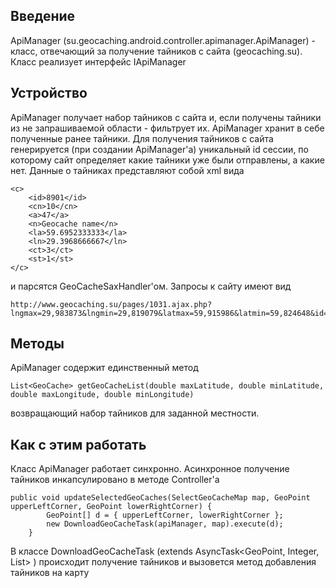 ## Введение ##
ApiManager (su.geocaching.android.controller.apimanager.ApiManager) - класс, отвечающий за получение тайников с сайта (geocaching.su).
Класс реализует интерфейс IApiManager

## Устройство ##

ApiManager получает набор тайников с сайта и, если получены тайники из не запрашиваемой области - фильтрует их. ApiManager хранит в себе полученные ранее тайники. Для получения тайников с сайта генерируется (при создании ApiManager'a) уникальный id сессии, по которому сайт определяет какие тайники уже были отправлены, а какие нет. Данные о тайниках представляют собой xml вида
```
<c> 
    <id>8901</id> 
    <cn>10</cn>
    <a>47</a> 
    <n>Geocache name</n>
    <la>59.6952333333</la> 
    <ln>29.3968666667</ln> 
    <ct>3</ct> 
    <st>1</st>
</c>
```
и парсятся GeoCacheSaxHandler'ом. Запросы к сайту имеют вид
```
http://www.geocaching.su/pages/1031.ajax.php?lngmax=29,983873&lngmin=29,819079&latmax=59,915986&latmin=59,824648&id=737297&geocaching=5767e405a17c4b0e1cbaecffdb93475d
```

## Методы ##
ApiManager содержит единственный метод
```
List<GeoCache> getGeoCacheList(double maxLatitude, double minLatitude, double maxLongitude, double minLongitude)
```
возвращающий набор тайников для заданной местности.


## Как с этим работать ##
Класс ApiManager работает синхронно. Асинхронное получение тайников инкапсулировано в методе Controller'a
```
public void updateSelectedGeoCaches(SelectGeoCacheMap map, GeoPoint upperLeftCorner, GeoPoint lowerRightCorner) {
		GeoPoint[] d = { upperLeftCorner, lowerRightCorner };
		new DownloadGeoCacheTask(apiManager, map).execute(d);
	}
```
В классе DownloadGeoCacheTask (extends AsyncTask<GeoPoint, Integer, List<GeoCache>> ) происходит получение тайников и вызовется метод добавления тайников на карту